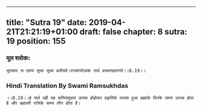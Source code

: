 
---
title: "Sutra 19"
date: 2019-04-21T21:21:19+01:00
draft: false
chapter: 8
sutra: 19
position: 155
---
### मूल श्लोकः:
```
भूतग्रामः स एवायं भूत्वा भूत्वा प्रलीयते।रात्र्यागमेऽवशः पार्थ प्रभवत्यहरागमे।।8.19।।

```

### Hindi Translation By Swami Ramsukhdas
```
।।8.19।।हे पार्थ वही यह प्राणिसमुदाय उत्पन्न होहोकर प्रकृतिके परवश हुआ ब्रह्माके दिनके समय उत्पन्न होता है और ब्रह्माकी रात्रिके समय लीन होता है। 

```

